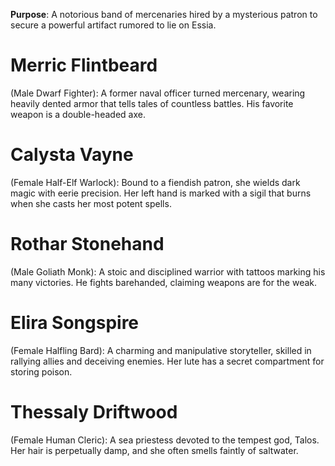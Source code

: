**Purpose**: A notorious band of mercenaries hired by a mysterious patron to secure a powerful artifact rumored to lie on Essia.

# **Merric Flintbeard** 
(Male Dwarf Fighter): A former naval officer turned mercenary, wearing heavily dented armor that tells tales of countless battles. His favorite weapon is a double-headed axe.

# **Calysta Vayne** 
(Female Half-Elf Warlock): Bound to a fiendish patron, she wields dark magic with eerie precision. Her left hand is marked with a sigil that burns when she casts her most potent spells.

# **Rothar Stonehand** 
(Male Goliath Monk): A stoic and disciplined warrior with tattoos marking his many victories. He fights barehanded, claiming weapons are for the weak.

# **Elira Songspire** 
(Female Halfling Bard): A charming and manipulative storyteller, skilled in rallying allies and deceiving enemies. Her lute has a secret compartment for storing poison.

# **Thessaly Driftwood** 
(Female Human Cleric): A sea priestess devoted to the tempest god, Talos. Her hair is perpetually damp, and she often smells faintly of saltwater.